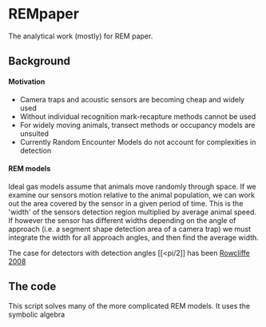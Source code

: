 REMpaper
========

The analytical work (mostly) for REM paper.

## Background

#### Motivation

+ Camera traps and acoustic sensors are becoming cheap and widely used
+ Without individual recognition mark-recapture methods cannot be used
+ For widely moving animals, transect methods or occupancy models are unsuited
+ Currently Random Encounter Models do not account for complexities in detection

#### REM models

Ideal gas models assume that animals move randomly through space. If we examine our sensors motion relative to the animal population, we can work out the area covered by the sensor in a given period of time. This is the 'width' of the sensors detection region multiplied by average animal speed. If however the sensor has different widths depending on the angle of approach (i.e. a segment shape detection area of a camera trap) we must integrate the width for all approach angles, and then find the average width.

The case for detectors with detection angles \[[<pi/2\]] has been 
[Rowcliffe 2008](http://onlinelibrary.wiley.com/doi/10.1111/j.1365-2664.2008.01473.x/abstract)


## The code

This script solves many of the more complicated REM models. It uses the symbolic algebra 









